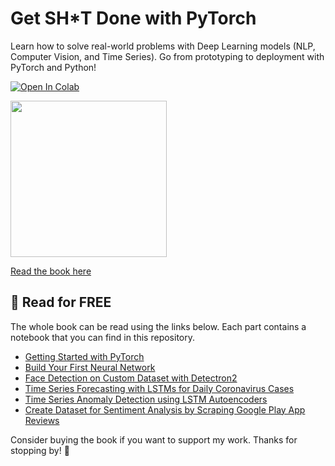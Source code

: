 # Get SH*T Done with PyTorch

Learn how to solve real-world problems with Deep Learning models (NLP, Computer Vision, and Time Series). Go from prototyping to deployment with PyTorch and Python!

[![Open In Colab](https://colab.research.google.com/assets/colab-badge.svg)](https://colab.research.google.com/github/curiousily/Getting-Things-Done-with-Pytorch/)

<a href="https://bit.ly/gtd-with-pytorch" target="_blank">
  <img src="https://raw.githubusercontent.com/curiousily/Getting-Things-Done-with-Pytorch/master/.github/book-cover.png" width="250">
</a>

<a href="https://bit.ly/gtd-with-pytorch" target="_blank">Read the book here</a>

## 📖 Read for FREE

The whole book can be read using the links below. Each part contains a notebook that you can find in this repository.

- [Getting Started with PyTorch](https://www.curiousily.com/posts/getting-started-with-pytorch/)
- [Build Your First Neural Network](https://www.curiousily.com/posts/build-your-first-neural-network-with-pytorch/)
- [Face Detection on Custom Dataset with Detectron2](https://www.curiousily.com/posts/face-detection-on-custom-dataset-with-detectron2-in-python/)
- [Time Series Forecasting with LSTMs for Daily Coronavirus Cases](https://www.curiousily.com/posts/time-series-forecasting-with-lstm-for-daily-coronavirus-cases/)
- [Time Series Anomaly Detection using LSTM Autoencoders](https://www.curiousily.com/posts/time-series-anomaly-detection-using-lstm-autoencoder-with-pytorch-in-python/)
- [Create Dataset for Sentiment Analysis by Scraping Google Play App Reviews](https://www.curiousily.com/posts/create-dataset-for-sentiment-analysis-by-scraping-google-play-app-reviews-using-python/)

Consider buying the book if you want to support my work. Thanks for stopping by! 🤗
